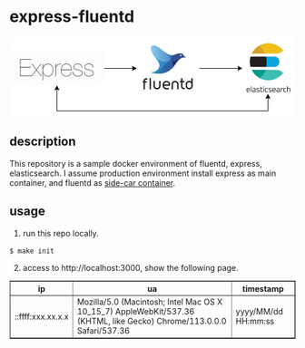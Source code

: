 # express-fluentd
<img src="./architecture.png" alt="express-fluentd">

## description
This repository is a sample docker environment of fluentd, express, elasticsearch.
I assume production environment install express as main container, and fluentd as [side-car container](https://learn.microsoft.com/ja-jp/azure/architecture/patterns/sidecar).

## usage

1. run this repo locally.
```bash
$ make init
```

2. access to http://localhost:3000, show the following page.
<table border="1">
          <tbody><tr>
            <th>ip</th>
            <th>ua</th>
            <th>timestamp</th>
          </tr>
      <tr>
        <td>::ffff:xxx.xx.x.x</td>
        <td>Mozilla/5.0 (Macintosh; Intel Mac OS X 10_15_7) AppleWebKit/537.36 (KHTML, like Gecko) Chrome/113.0.0.0 Safari/537.36</td>
        <td>yyyy/MM/dd HH:mm:ss</td>
      </tr>
        </tbody></table>
